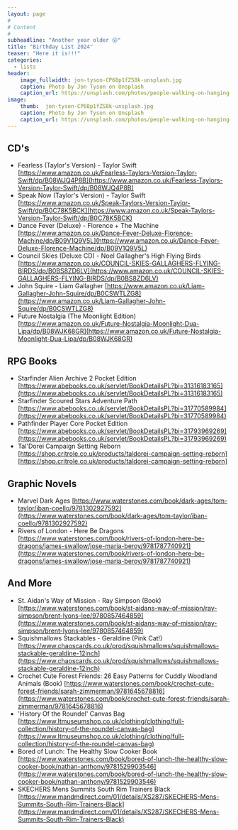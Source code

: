 ```yaml
---
layout: page
#
# Content
#
subheadline: "Another year older 😮"
title: "Birthday List 2024"
teaser: "Here it is!!!"
categories:
  - lists
header:
    image_fullwidth: jon-tyson-CP68p1fZS8k-unsplash.jpg
    caption: Photo by Jon Tyson on Unsplash
    caption_url: https://unsplash.com/photos/people-walking-on-hanging-bridge-during-daytime-CP68p1fZS8k?utm_content=creditCopyText&utm_medium=referral&utm_source=unsplash
image:
    thumb:  jon-tyson-CP68p1fZS8k-unsplash.jpg
    caption: Photo by Jon Tyson on Unsplash
    caption_url: https://unsplash.com/photos/people-walking-on-hanging-bridge-during-daytime-CP68p1fZS8k?utm_content=creditCopyText&utm_medium=referral&utm_source=unsplash
---
```

## CD's
- Fearless (Taylor's Version) - Taylor Swift [https://www.amazon.co.uk/Fearless-Taylors-Version-Taylor-Swift/dp/B08WJQ4P8B](https://www.amazon.co.uk/Fearless-Taylors-Version-Taylor-Swift/dp/B08WJQ4P8B)
- Speak Now (Taylor's Version) - Taylor Swift [https://www.amazon.co.uk/Speak-Taylors-Version-Taylor-Swift/dp/B0C78K5BCK](https://www.amazon.co.uk/Speak-Taylors-Version-Taylor-Swift/dp/B0C78K5BCK)
- Dance Fever (Deluxe) - Florence + The Machine [https://www.amazon.co.uk/Dance-Fever-Deluxe-Florence-Machine/dp/B09V1Q9V5L](https://www.amazon.co.uk/Dance-Fever-Deluxe-Florence-Machine/dp/B09V1Q9V5L)
- Council Skies (Deluxe CD) - Noel Gallagher's High Flying Birds [https://www.amazon.co.uk/COUNCIL-SKIES-GALLAGHERS-FLYING-BIRDS/dp/B0BS8ZD6LV](https://www.amazon.co.uk/COUNCIL-SKIES-GALLAGHERS-FLYING-BIRDS/dp/B0BS8ZD6LV)
- John Squire - Liam Gallagher [https://www.amazon.co.uk/Liam-Gallagher-John-Squire/dp/B0CSWTLZG8](https://www.amazon.co.uk/Liam-Gallagher-John-Squire/dp/B0CSWTLZG8)
- Future Nostalgia (The Moonlight Edition) [https://www.amazon.co.uk/Future-Nostalgia-Moonlight-Dua-Lipa/dp/B08WJK68GR](https://www.amazon.co.uk/Future-Nostalgia-Moonlight-Dua-Lipa/dp/B08WJK68GR)

## RPG Books
- Starfinder Alien Archive 2 Pocket Edition [https://www.abebooks.co.uk/servlet/BookDetailsPL?bi=31316183165](https://www.abebooks.co.uk/servlet/BookDetailsPL?bi=31316183165)
- Starfinder Scoured Stars Adventure Path [https://www.abebooks.co.uk/servlet/BookDetailsPL?bi=31770589984](https://www.abebooks.co.uk/servlet/BookDetailsPL?bi=31770589984)
- Pathfinder Player Core Pocket Edition [https://www.abebooks.co.uk/servlet/BookDetailsPL?bi=31793969269](https://www.abebooks.co.uk/servlet/BookDetailsPL?bi=31793969269)
- Tal'Dorei Campaign Setting Reborn [https://shop.critrole.co.uk/products/taldorei-campaign-setting-reborn][https://shop.critrole.co.uk/products/taldorei-campaign-setting-reborn]

## Graphic Novels
- Marvel Dark Ages [https://www.waterstones.com/book/dark-ages/tom-taylor/iban-coello/9781302927592](https://www.waterstones.com/book/dark-ages/tom-taylor/iban-coello/9781302927592)
- Rivers of London - Here Be Dragons [https://www.waterstones.com/book/rivers-of-london-here-be-dragons/james-swallow/jose-maria-beroy/9781787740921](https://www.waterstones.com/book/rivers-of-london-here-be-dragons/james-swallow/jose-maria-beroy/9781787740921)

## And More
- St. Aidan's Way of Mission - Ray Simpson (Book) [https://www.waterstones.com/book/st-aidans-way-of-mission/ray-simpson/brent-lyons-lee/9780857464859](https://www.waterstones.com/book/st-aidans-way-of-mission/ray-simpson/brent-lyons-lee/9780857464859)
- Squishmallows Stackables - Geraldine (Pink Cat!) [https://www.chaoscards.co.uk/prod/squishmallows/squishmallows-stackable-geraldine-12inch](https://www.chaoscards.co.uk/prod/squishmallows/squishmallows-stackable-geraldine-12inch)
- Crochet Cute Forest Friends: 26 Easy Patterns for Cuddly Woodland Animals (Book) [https://www.waterstones.com/book/crochet-cute-forest-friends/sarah-zimmerman/9781645678816](https://www.waterstones.com/book/crochet-cute-forest-friends/sarah-zimmerman/9781645678816)
- 'History Of the Roundel' Canvas Bag [https://www.ltmuseumshop.co.uk/clothing/clothing/full-collection/history-of-the-roundel-canvas-bag](https://www.ltmuseumshop.co.uk/clothing/clothing/full-collection/history-of-the-roundel-canvas-bag)
- Bored of Lunch: The Healthy Slow Cooker Book [https://www.waterstones.com/book/bored-of-lunch-the-healthy-slow-cooker-book/nathan-anthony/9781529903546](https://www.waterstones.com/book/bored-of-lunch-the-healthy-slow-cooker-book/nathan-anthony/9781529903546)
- SKECHERS Mens Summits South Rim Trainers Black [https://www.mandmdirect.com/01/details/XS287/SKECHERS-Mens-Summits-South-Rim-Trainers-Black](https://www.mandmdirect.com/01/details/XS287/SKECHERS-Mens-Summits-South-Rim-Trainers-Black)